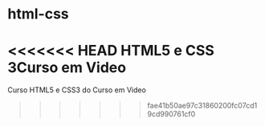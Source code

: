 # html-css
<<<<<<< HEAD
HTML5  e CSS 3Curso em Video
=======
Curso HTML5 e CSS3 do Curso em Video
>>>>>>> fae41b50ae97c31860200fc07cd19cd990761cf0
